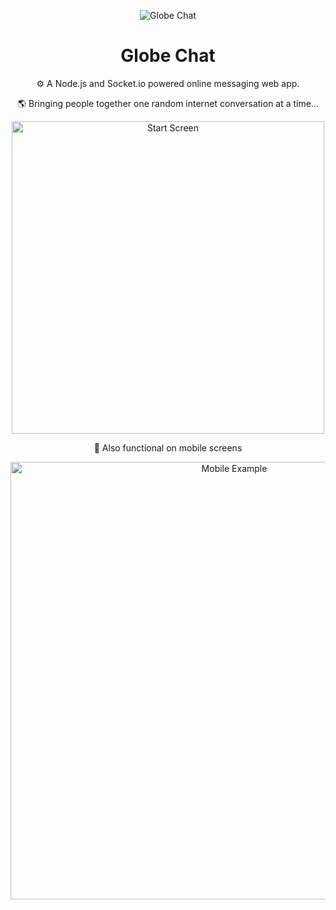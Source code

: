 
<p align="center">
  <img alt="Globe Chat" src="https://res.cloudinary.com/dlskdxln3/image/upload/v1667230804/globechat/earthgifbackground_wit2vu.gif" />
</p>

<h1 align="center">Globe Chat</h1>

<p align="center">⚙️ A Node.js and Socket.io powered online messaging web app.</p>

<p align="center">🌎 Bringing people together one random internet conversation at a time...</p>

<p align="center">
<img alt="Start Screen" height="500" src="https://res.cloudinary.com/dlskdxln3/image/upload/v1667245844/globechat/webbogif_plvxi5.gif" />
</p>


<p align="center">📱 Also functional on mobile screens</p>

<p align="center">
<img alt="Mobile Example" height="700" src="https://res.cloudinary.com/dlskdxln3/image/upload/v1667244971/globechat/Screenshot_2022-10-31_at_19.35.47_ulf4sz.png" />
</p>

